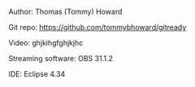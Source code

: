 Author: Thomas (Tommy) Howard

Git repo: https://github.com/tommybhoward/gitready

Video: ghjkihgfghjkjhc

Streaming software: OBS 31.1.2

IDE: Eclipse 4.34
